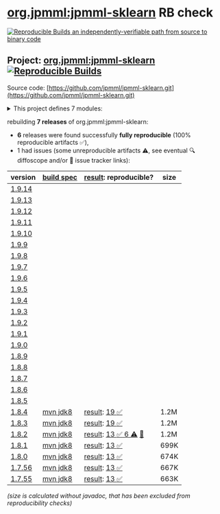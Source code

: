 [org.jpmml:jpmml-sklearn](https://central.sonatype.com/artifact/org.jpmml/jpmml-sklearn/versions) RB check
=======

[![Reproducible Builds](https://reproducible-builds.org/images/logos/rb.svg) an independently-verifiable path from source to binary code](https://reproducible-builds.org/)

## Project: [org.jpmml:jpmml-sklearn](https://central.sonatype.com/artifact/org.jpmml/jpmml-sklearn/versions) [![Reproducible Builds](https://img.shields.io/endpoint?url=https://raw.githubusercontent.com/jvm-repo-rebuild/reproducible-central/master/content/org/jpmml/jpmml-sklearn/badge.json)](https://github.com/jvm-repo-rebuild/reproducible-central/blob/master/content/org/jpmml/jpmml-sklearn/README.md)

Source code: [https://github.com/jpmml/jpmml-sklearn.git](https://github.com/jpmml/jpmml-sklearn.git)

<details><summary>This project defines 7 modules:</summary>

* [org.jpmml:jpmml-sklearn](https://central.sonatype.com/artifact/org.jpmml/jpmml-sklearn/overview)
* [org.jpmml:pmml-sklearn](https://central.sonatype.com/artifact/org.jpmml/pmml-sklearn/overview)
* [org.jpmml:pmml-sklearn-extension](https://central.sonatype.com/artifact/org.jpmml/pmml-sklearn-extension/overview)
* [org.jpmml:pmml-sklearn-h2o](https://central.sonatype.com/artifact/org.jpmml/pmml-sklearn-h2o/overview)
* [org.jpmml:pmml-sklearn-lightgbm](https://central.sonatype.com/artifact/org.jpmml/pmml-sklearn-lightgbm/overview)
* [org.jpmml:pmml-sklearn-statsmodels](https://central.sonatype.com/artifact/org.jpmml/pmml-sklearn-statsmodels/overview)
* [org.jpmml:pmml-sklearn-xgboost](https://central.sonatype.com/artifact/org.jpmml/pmml-sklearn-xgboost/overview)
</details>

rebuilding **7 releases** of org.jpmml:jpmml-sklearn:
- **6** releases were found successfully **fully reproducible** (100% reproducible artifacts :white_check_mark:),
- 1 had issues (some unreproducible artifacts :warning:, see eventual :mag: diffoscope and/or :memo: issue tracker links):

| version | [build spec](/BUILDSPEC.md) | [result](https://reproducible-builds.org/docs/jvm/): reproducible? | size |
| -- | --------- | ------ | -- |
| [1.9.14](https://central.sonatype.com/artifact/org.jpmml/jpmml-sklearn/1.9.14/pom) | | | |
| [1.9.13](https://central.sonatype.com/artifact/org.jpmml/jpmml-sklearn/1.9.13/pom) | | | |
| [1.9.12](https://central.sonatype.com/artifact/org.jpmml/jpmml-sklearn/1.9.12/pom) | | | |
| [1.9.11](https://central.sonatype.com/artifact/org.jpmml/jpmml-sklearn/1.9.11/pom) | | | |
| [1.9.10](https://central.sonatype.com/artifact/org.jpmml/jpmml-sklearn/1.9.10/pom) | | | |
| [1.9.9](https://central.sonatype.com/artifact/org.jpmml/jpmml-sklearn/1.9.9/pom) | | | |
| [1.9.8](https://central.sonatype.com/artifact/org.jpmml/jpmml-sklearn/1.9.8/pom) | | | |
| [1.9.7](https://central.sonatype.com/artifact/org.jpmml/jpmml-sklearn/1.9.7/pom) | | | |
| [1.9.6](https://central.sonatype.com/artifact/org.jpmml/jpmml-sklearn/1.9.6/pom) | | | |
| [1.9.5](https://central.sonatype.com/artifact/org.jpmml/jpmml-sklearn/1.9.5/pom) | | | |
| [1.9.4](https://central.sonatype.com/artifact/org.jpmml/jpmml-sklearn/1.9.4/pom) | | | |
| [1.9.3](https://central.sonatype.com/artifact/org.jpmml/jpmml-sklearn/1.9.3/pom) | | | |
| [1.9.2](https://central.sonatype.com/artifact/org.jpmml/jpmml-sklearn/1.9.2/pom) | | | |
| [1.9.1](https://central.sonatype.com/artifact/org.jpmml/jpmml-sklearn/1.9.1/pom) | | | |
| [1.9.0](https://central.sonatype.com/artifact/org.jpmml/jpmml-sklearn/1.9.0/pom) | | | |
| [1.8.9](https://central.sonatype.com/artifact/org.jpmml/jpmml-sklearn/1.8.9/pom) | | | |
| [1.8.8](https://central.sonatype.com/artifact/org.jpmml/jpmml-sklearn/1.8.8/pom) | | | |
| [1.8.7](https://central.sonatype.com/artifact/org.jpmml/jpmml-sklearn/1.8.7/pom) | | | |
| [1.8.6](https://central.sonatype.com/artifact/org.jpmml/jpmml-sklearn/1.8.6/pom) | | | |
| [1.8.5](https://central.sonatype.com/artifact/org.jpmml/jpmml-sklearn/1.8.5/pom) | | | |
| [1.8.4](https://central.sonatype.com/artifact/org.jpmml/jpmml-sklearn/1.8.4/pom) | [mvn jdk8](jpmml-sklearn-1.8.4.buildspec) | [result](jpmml-sklearn-1.8.4.buildinfo): [19 :white_check_mark: ](jpmml-sklearn-1.8.4.buildcompare) | 1.2M |
| [1.8.3](https://central.sonatype.com/artifact/org.jpmml/jpmml-sklearn/1.8.3/pom) | [mvn jdk8](jpmml-sklearn-1.8.3.buildspec) | [result](jpmml-sklearn-1.8.3.buildinfo): [19 :white_check_mark: ](jpmml-sklearn-1.8.3.buildcompare) | 1.2M |
| [1.8.2](https://central.sonatype.com/artifact/org.jpmml/jpmml-sklearn/1.8.2/pom) | [mvn jdk8](jpmml-sklearn-1.8.2.buildspec) | [result](jpmml-sklearn-1.8.2.buildinfo): [13 :white_check_mark:  6 :warning:](jpmml-sklearn-1.8.2.buildcompare) [:memo:](https://github.com/jpmml/jpmml-sklearn/pull/199) | 1.2M |
| [1.8.1](https://central.sonatype.com/artifact/org.jpmml/jpmml-sklearn/1.8.1/pom) | [mvn jdk8](jpmml-sklearn-1.8.1.buildspec) | [result](jpmml-sklearn-1.8.1.buildinfo): [13 :white_check_mark: ](jpmml-sklearn-1.8.1.buildcompare) | 699K |
| [1.8.0](https://central.sonatype.com/artifact/org.jpmml/jpmml-sklearn/1.8.0/pom) | [mvn jdk8](jpmml-sklearn-1.8.0.buildspec) | [result](jpmml-sklearn-1.8.0.buildinfo): [13 :white_check_mark: ](jpmml-sklearn-1.8.0.buildcompare) | 674K |
| [1.7.56](https://central.sonatype.com/artifact/org.jpmml/jpmml-sklearn/1.7.56/pom) | [mvn jdk8](jpmml-sklearn-1.7.56.buildspec) | [result](jpmml-sklearn-1.7.56.buildinfo): [13 :white_check_mark: ](jpmml-sklearn-1.7.56.buildcompare) | 667K |
| [1.7.55](https://central.sonatype.com/artifact/org.jpmml/jpmml-sklearn/1.7.55/pom) | [mvn jdk8](jpmml-sklearn-1.7.55.buildspec) | [result](jpmml-sklearn-1.7.55.buildinfo): [13 :white_check_mark: ](jpmml-sklearn-1.7.55.buildcompare) | 663K |

<i>(size is calculated without javadoc, that has been excluded from reproducibility checks)</i>
